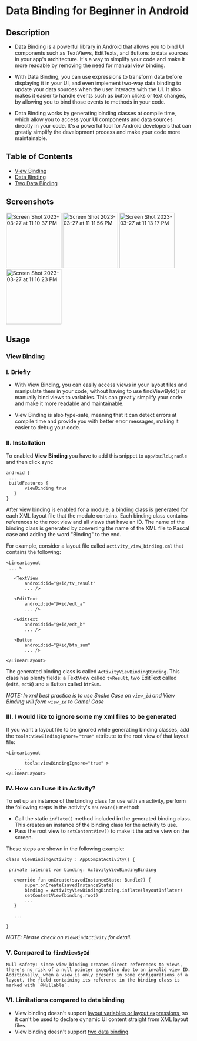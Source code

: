 # Data Binding for Beginner in Android
## Description
  - Data Binding is a powerful library in Android that allows you to bind UI components such as TextViews, EditTexts, and Buttons to data sources in your       app's architecture. It's a way to simplify your code and make it more readable by removing the need for manual view binding.

  - With Data Binding, you can use expressions to transform data before displaying it in your UI, and even implement two-way data binding to update your  data sources when the user interacts with the UI. It also makes it easier to handle events such as button clicks or text changes, by allowing you to bind those events to methods in your code.

  - Data Binding works by generating binding classes at compile time, which allow you to access your UI components and data sources directly in your code. It's a powerful tool for Android developers that can greatly simplify the development process and make your code more maintainable.

## Table of Contents
  - [View Binding](https://developer.android.com/topic/libraries/view-binding)
  - [Data Binding](https://developer.android.com/topic/libraries/data-binding)
  - [Two Data Binding](https://developer.android.com/topic/libraries/data-binding/two-way)

## Screenshots
<img width="150" alt="Screen Shot 2023-03-27 at 11 10 37 PM" src="https://user-images.githubusercontent.com/29136735/227999987-a7fb7fa3-b659-4052-aa88-da1f0c150b02.png"> <img width="150" alt="Screen Shot 2023-03-27 at 11 11 56 PM" src="https://user-images.githubusercontent.com/29136735/228000334-ff0dd3b9-2a32-4717-b2f5-159e7954ea13.png"> <img width="150" alt="Screen Shot 2023-03-27 at 11 13 17 PM" src="https://user-images.githubusercontent.com/29136735/228000671-a4d102fc-8c34-4b57-8b27-8b796b1f52f1.png"> <img width="150" alt="Screen Shot 2023-03-27 at 11 16 23 PM" src="https://user-images.githubusercontent.com/29136735/228001395-e23a7c06-fc0a-40ac-aacc-cf99c293decc.png">

## Usage

### View Binding 

### I. Briefly 
  - With View Binding, you can easily access views in your layout files and manipulate them in your code, without having to use findViewById() or manually  bind views to variables. This can greatly simplify your code and make it more readable and maintainable.

  - View Binding is also type-safe, meaning that it can detect errors at compile time and provide you with better error messages, making it easier to debug your code.
 
 ### II. Installation
  To enabled **View Binding** you have to add this snippet to ```app/build.gradle``` and then click sync
 ```
 android {
  ...
  buildFeatures {
        viewBinding true
    }
 }
 ```
 After view binding is enabled for a module, a binding class is generated for each XML layout file that the module contains. Each binding class contains  references to the root view and all views that have an ID. The name of the binding class is generated by converting the name of the XML file to Pascal case and adding the word "Binding" to the end.
 
 For example, consider a layout file called ```activity_view_binding.xml``` that contains the following:
 ```
<LinearLayout 
  ... >

    <TextView
        android:id="@+id/tv_result"
        ... />

    <EditText
        android:id="@+id/edt_a"
        ... />

    <EditText
        android:id="@+id/edt_b"
        ... />

    <Button
        android:id="@+id/btn_sum"
        ... />

</LinearLayout>
 ```
 The generated binding class is called ```ActivityViewBindingBinding```. This class has plenty fields: a TextView called ```tvResult```, two EditText called (```edtA```, ```edtB```) and a Button called ```btnSum```.
 
*NOTE: In xml best practice is to use Snake Case on `view_id` and View Binding will form `view_id` to Camel Case*

 ### III. I would like to ignore some my xml files to be generated
 If you want a layout file to be ignored while generating binding classes, add the `tools:viewBindingIgnore="true"` attribute to the root view of that layout file:
 ```
 <LinearLayout
        ...
        tools:viewBindingIgnore="true" >
    ...
</LinearLayout>
 ```

 ### IV. How can I use it in Activity?
 To set up an instance of the binding class for use with an activity, perform the following steps in the activity's `onCreate()` method:
 - Call the static `inflate()` method included in the generated binding class. This creates an instance of the binding class for the activity to use.
 - Pass the root view to `setContentView()` to make it the active view on the screen.
 
 These steps are shown in the following example:
 ```
 class ViewBindingActivity : AppCompatActivity() {
 
  private lateinit var binding: ActivityViewBindingBinding

    override fun onCreate(savedInstanceState: Bundle?) {
        super.onCreate(savedInstanceState)
        binding = ActivityViewBindingBinding.inflate(layoutInflater)
        setContentView(binding.root)
        ...
    }
    
    ...
 
 }
 ```
  *NOTE: Please check on `ViewBindActivity` for detail.*
  
  ### V. Compared to `findViewById`
    Null safety: since view binding creates direct references to views, there's no risk of a null pointer exception due to an invalid view ID. Additionally, when a view is only present in some configurations of a layout, the field containing its reference in the binding class is marked with `@Nullable`.
 
  ### VI. Limitations compared to data binding
  - View binding doesn't support [layout variables or layout expressions](https://developer.android.com/topic/libraries/data-binding/expressions), so it can't be used to declare dynamic UI content straight from XML layout files.
  - View binding doesn't support [two data binding](https://developer.android.com/topic/libraries/data-binding/two-way).
 
 
